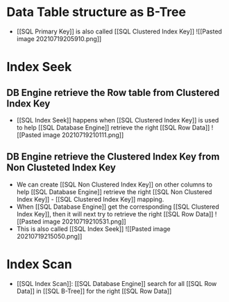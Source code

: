 # Data Table structure as B-Tree
- [[SQL Primary Key]] is also called [[SQL Clustered Index Key]]
![[Pasted image 20210719205910.png]]

# Index Seek
## DB Engine retrieve the Row table from Clustered Index Key
- [[SQL Index Seek]] happens when [[SQL Clustered Index Key]] is used to help [[SQL Database Engine]] retrieve the right [[SQL Row Data]]
![[Pasted image 20210719210111.png]]

## DB Engine retrieve the Clustered Index Key from Non Clusteted Index Key
- We can create [[SQL Non Clustered Index Key]] on other columns to help [[SQL Database Engine]] retrieve the right [[SQL Non Clustered Index Key]] - [[SQL Clustered Index Key]] mapping. 
- When [[SQL Database Engine]] get the corresponding [[SQL Clustered Index Key]], then it will next try to retrieve the right [[SQL Row Data]]
![[Pasted image 20210719210531.png]]
- This is also called [[SQL Index Seek]]
![[Pasted image 20210719215050.png]]

# Index Scan
- [[SQL Index Scan]]: [[SQL Database Engine]] search for all [[SQL Row Data]] in [[SQL B-Tree]] for the right [[SQL Row Data]]